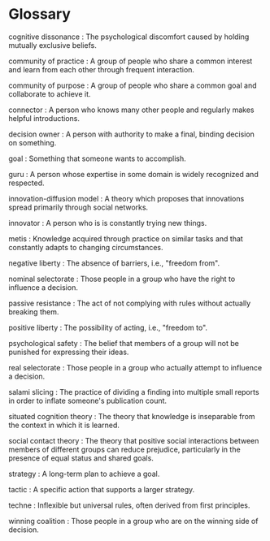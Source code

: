 # Glossary

<span id="cognitive-dissonance">cognitive dissonance</span>
:   The psychological discomfort caused by holding mutually exclusive beliefs.

<span id="community-practice">community of practice</span>
:   A group of people who share a common interest
    and learn from each other through frequent interaction.

<span id="community-purpose">community of purpose</span>
:   A group of people who share a common goal
    and collaborate to achieve it.

<span id="connector">connector</span>
:   A person who knows many other people
    and regularly makes helpful introductions.

<span id="decision-owner">decision owner</span>
:   A person with authority to make a final, binding decision on something.

<span id="goal">goal</span>
:   Something that someone wants to accomplish.

<span id="guru">guru</span>
:   A person whose expertise in some domain is widely recognized and respected.

<span id="innovation-diffusion">innovation-diffusion model</span>
:   A theory which proposes that innovations spread primarily through social networks.

<span id="innovator">innovator</span>
:   A person who is is constantly trying new things.

<span id="metis">metis</span>
:   Knowledge acquired through practice on similar tasks
    and that constantly adapts to changing circumstances.

<span id="negative-liberty">negative liberty</span>
:   The absence of barriers, i.e., "freedom from".

<span id="nominal-selectorate">nominal selectorate</span>
:   Those people in a group who have the right to influence a decision.

<span id="passive-resistance">passive resistance</span>
:   The act of not complying with rules without actually breaking them.

<span id="positive-liberty">positive liberty</span>
:   The possibility of acting, i.e., "freedom to".

<span id="psychological-safety">psychological safety</span>
:   The belief that members of a group will not be punished for expressing their ideas.

<span id="real-selectorate">real selectorate</span>
:   Those people in a group who actually attempt to influence a decision.

<span id="salami-slicing">salami slicing</span>
:   The practice of dividing a finding into multiple small reports
    in order to inflate someone's publication count.

<span id="situated-cognition-theory">situated cognition theory</span>
:   The theory that knowledge is inseparable from the context in which it is learned.

<span id="social-contact-theory">social contact theory</span>
:   The theory that positive social interactions between members of different groups
    can reduce prejudice,
    particularly in the presence of equal status and shared goals.

<span id="strategy">strategy</span>
:   A long-term plan to achieve a goal.

<span id="tactic">tactic</span>
:   A specific action that supports a larger strategy.

<span id="techne">techne</span>
:   Inflexible but universal rules, often derived from first principles.

<span id="winning-coalition">winning coalition</span>
:   Those people in a group who are on the winning side of decision.
